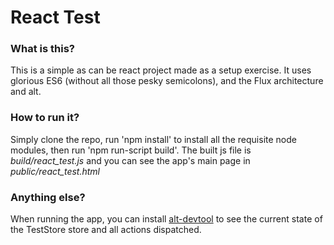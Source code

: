 # React Test

### What is this?

This is a simple as can be react project made as a setup exercise.
It uses glorious ES6 (without all those pesky semicolons), and the Flux architecture and alt.

### How to run it?

Simply clone the repo, run 'npm install' to install all the requisite node modules, then run 'npm run-script build'. The built js file is *build/react_test.js* and you can see the app's main page in *public/react_test.html*

### Anything else?

When running the app, you can install [alt-devtool](https://github.com/goatslacker/alt-devtool) to see the current state of the TestStore store and all actions dispatched.